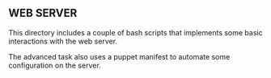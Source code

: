 ## WEB SERVER

This directory includes a couple of bash scripts that
implements some basic interactions with the web server.

The advanced task also uses a puppet manifest to automate
some configuration on the server.
